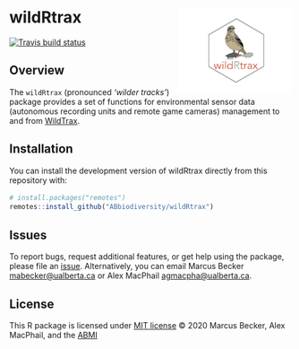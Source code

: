 
# wildRtrax <img src="man/figures/hex-logo-pipit.png" width="40%" align="right" />

<!-- badges: start -->

[![Travis build
status](https://travis-ci.com/ABbiodiversity/wildRtrax.svg?branch=master)](https://travis-ci.com/ABbiodiversity/wildRtrax)
<!-- badges: end -->

## Overview

The `wildRtrax` (pronounced *‘wilder tracks’*) package provides a set of
functions for environmental sensor data (autonomous recording units and
remote game cameras) management to and from
[WildTrax](https://www.wildtrax.ca/home.html).

## Installation

You can install the development version of wildRtrax directly from this
repository with:

``` r
# install.packages("remotes")
remotes::install_github("ABbiodiversity/wildRtrax")
```

## Issues

To report bugs, request additional features, or get help using the
package, please file an
[issue](https://github.com/ABbiodiversity/wildRtrax/issues).
Alternatively, you can email
Marcus Becker <mabecker@ualberta.ca> or Alex MacPhail <agmacpha@ualberta.ca>.

## License

This R package is licensed under [MIT
license](https://github.com/ABbiodiversity/wildRtrax/blob/master/LICENSE)
© 2020 Marcus Becker, Alex MacPhail, and the
[ABMI](http://https://abmi.ca/home.html)
